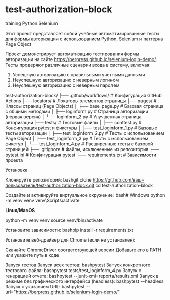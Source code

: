 # test-authorization-block
 training Python Selenium

Этот проект представляет собой учебные автоматизированные тесты для формы авторизации с использованием 
Python, Selenium и паттерна Page Object

Проект демонстрирует автоматизацию тестирования формы авторизации на сайте https://berpress.github.io/selenium-login-demo/. 
Тесты проверяют различные сценарии входа в систему, включая:
1. Успешную авторизацию с правильными учетными данными
2. Неуспешную авторизацию с неверным логином
3. Неуспешную авторизацию с неверным паролем

test-authorization-block/
├── .github/workflows/    # Конфигурация GitHub Actions
├── locators/             # Локаторы элементов страницы
├── pages/                # Классы страниц (Page Objects)
│   ├── base_page.py      # Базовая страница с общими методами
│   ├── loginform.py      # Страница авторизации (первая версия)
│   └── loginform_2.py    # Улучшенная страница авторизации
├── tests/                # Тестовые файлы
│   ├── conftest.py       # Конфигурация pytest и фикстуры
│   ├── test_loginform_1.py  # Базовые тесты авторизации
│   ├── test_loginform_2.py  # Тесты с использованием Page Object
│   ├── test_loginform_3.py  # Тесты с использованием фикстур
│   └── test_loginform_4.py  # Расширенные тесты с базовой страницей
├── .gitignore            # Файлы, исключенные из репозитория
├── pytest.ini            # Конфигурация pytest
└── requirements.txt      # Зависимости проекта

Установка

Клонируйте репозиторий:
bashgit clone https://github.com/ваш-пользователь/test-authorization-block.git
cd test-authorization-block

Создайте и активируйте виртуальное окружение:
bash# Windows
python -m venv venv
venv\Scripts\activate

**Linux/MacOS**

python -m venv venv
source venv/bin/activate

Установите зависимости:
bashpip install -r requirements.txt

Установите веб-драйвер для Chrome (если не установлен):

Скачайте ChromeDriver соответствующей версии
Добавьте его в PATH или укажите путь в коде

Запуск тестов
Запуск всех тестов:
bashpytest
Запуск конкретного тестового файла:
bashpytest tests/test_loginform_4.py
Запуск с генерацией отчета:
bashpytest --junit-xml=reports/results.xml
Запуск в режиме без графического интерфейса (headless):
bashpytest --headless
Запуск с указанием URL:
bashpytest --url="https://berpress.github.io/selenium-login-demo/"
